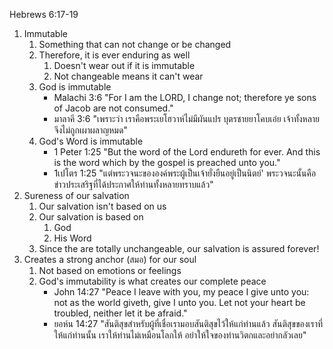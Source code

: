 Hebrews 6:17-19

1. Immutable
	1. Something that can not change or be changed
	2. Therefore, it is ever enduring as well
		1. Doesn't wear out if it is immutable
		2. Not changeable means it can't wear
	3. God is immutable
		- Malachi 3:6 "For I am the LORD, I change not; therefore ye sons of Jacob are not consumed."
		- มาลาคี 3:6 "เพราะว่า เราคือพระเยโฮวาห์ไม่มีผันแปร บุตรชายยาโคบเอ๋ย เจ้าทั้งหลายจึงไม่ถูกเผาผลาญหมด"
	4. God's Word is immutable
		- 1 Peter 1:25 "But the word of the Lord endureth for ever. And this is the word which by the gospel is preached unto you."
		- 1เปโตร 1:25 "แต่พระวจนะขององค์พระผู้เป็นเจ้ายั่งยืนอยู่เป็นนิตย์' พระวจนะนั้นคือข่าวประเสริฐที่ได้ประกาศให้ท่านทั้งหลายทราบแล้ว"
2. Sureness of our salvation
   1. Our salvation isn't based on us
   2. Our salvation is based on
      1. God
      2. His Word
   3. Since the are totally unchangeable, our salvation is assured forever!
3. Creates a strong anchor (สมอ) for our soul
   1. Not based on emotions or feelings
   2. God's immutability is what creates our complete peace
      - John 14:27 "Peace I leave with you, my peace I give unto you: not as the world giveth, give I unto you. Let not your heart be troubled, neither let it be afraid."
      - ยอห์น 14:27 "สันติสุขสำหรับผู้ที่เชื่อเรามอบสันติสุขไว้ให้แก่ท่านแล้ว สันติสุขของเราที่ให้แก่ท่านนั้น เราให้ท่านไม่เหมือนโลกให้ อย่าให้ใจของท่านวิตกและอย่ากลัวเลย"
